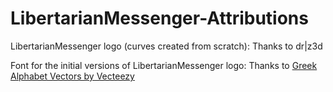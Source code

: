 # LibertarianMessenger-Attributions

LibertarianMessenger logo (curves created from scratch): Thanks to dr|z3d

Font for the initial versions of LibertarianMessenger logo: Thanks to <a href="https://www.vecteezy.com/free-vector/greek-alphabet">Greek Alphabet Vectors by Vecteezy</a>
